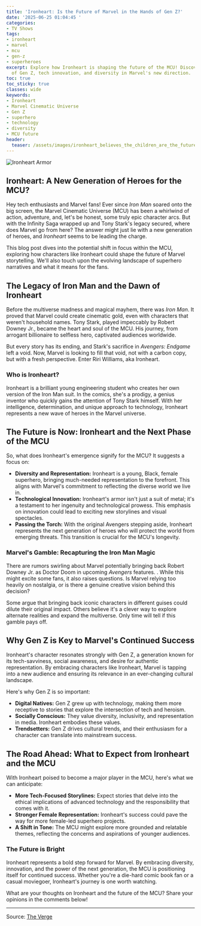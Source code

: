 ```yaml
---
title: 'Ironheart: Is the Future of Marvel in the Hands of Gen Z?'
date: '2025-06-25 01:04:45 '
categories:
- TV Shows
tags:
- ironheart
- marvel
- mcu
- gen-z
- superheroes
excerpt: Explore how Ironheart is shaping the future of the MCU! Discover the importance
  of Gen Z, tech innovation, and diversity in Marvel's new direction.
toc: true
toc_sticky: true
classes: wide
keywords:
- Ironheart
- Marvel Cinematic Universe
- Gen Z
- superhero
- technology
- diversity
- MCU future
header:
  teaser: /assets/images/ironheart_believes_the_children_are_the_future_20250625010444.jpg
---
```


![Ironheart Armor](https://platform.theverge.com/wp-content/uploads/sites/2/2025/06/WGY-101-00248_RC.jpg?quality=90&strip=all&crop=0,0,100,100)

## Ironheart: A New Generation of Heroes for the MCU?

Hey tech enthusiasts and Marvel fans! Ever since *Iron Man* soared onto the big screen, the Marvel Cinematic Universe (MCU) has been a whirlwind of action, adventure, and, let's be honest, some truly epic character arcs. But with the Infinity Saga wrapped up and Tony Stark's legacy secured, where does Marvel go from here? The answer might just lie with a new generation of heroes, and *Ironheart* seems to be leading the charge.

This blog post dives into the potential shift in focus within the MCU, exploring how characters like Ironheart could shape the future of Marvel storytelling. We'll also touch upon the evolving landscape of superhero narratives and what it means for the fans.

## The Legacy of Iron Man and the Dawn of Ironheart

Before the multiverse madness and magical mayhem, there was *Iron Man*. It proved that Marvel could create cinematic gold, even with characters that weren't household names. Tony Stark, played impeccably by Robert Downey Jr., became the heart and soul of the MCU. His journey, from arrogant billionaire to selfless hero, captivated audiences worldwide.

But every story has its ending, and Stark's sacrifice in *Avengers: Endgame* left a void. Now, Marvel is looking to fill that void, not with a carbon copy, but with a fresh perspective. Enter Riri Williams, aka Ironheart.

### Who is Ironheart?

Ironheart is a brilliant young engineering student who creates her own version of the Iron Man suit. In the comics, she's a prodigy, a genius inventor who quickly gains the attention of Tony Stark himself. With her intelligence, determination, and unique approach to technology, Ironheart represents a new wave of heroes in the Marvel universe.

## The Future is Now: Ironheart and the Next Phase of the MCU

So, what does Ironheart's emergence signify for the MCU? It suggests a focus on: 

*   **Diversity and Representation:** Ironheart is a young, Black, female superhero, bringing much-needed representation to the forefront. This aligns with Marvel's commitment to reflecting the diverse world we live in.
*   **Technological Innovation:** Ironheart's armor isn't just a suit of metal; it's a testament to her ingenuity and technological prowess. This emphasis on innovation could lead to exciting new storylines and visual spectacles.
*   **Passing the Torch:** With the original Avengers stepping aside, Ironheart represents the next generation of heroes who will protect the world from emerging threats. This transition is crucial for the MCU's longevity.

### Marvel's Gamble: Recapturing the Iron Man Magic

There are rumors swirling about Marvel potentially bringing back Robert Downey Jr. as Doctor Doom in upcoming *Avengers* features. . While this might excite some fans, it also raises questions. Is Marvel relying too heavily on nostalgia, or is there a genuine creative vision behind this decision?

Some argue that bringing back iconic characters in different guises could dilute their original impact. Others believe it's a clever way to explore alternate realities and expand the multiverse. Only time will tell if this gamble pays off.

## Why Gen Z is Key to Marvel's Continued Success

Ironheart's character resonates strongly with Gen Z, a generation known for its tech-savviness, social awareness, and desire for authentic representation. By embracing characters like Ironheart, Marvel is tapping into a new audience and ensuring its relevance in an ever-changing cultural landscape.

Here's why Gen Z is so important:

*   **Digital Natives:** Gen Z grew up with technology, making them more receptive to stories that explore the intersection of tech and heroism.
*   **Socially Conscious:** They value diversity, inclusivity, and representation in media. Ironheart embodies these values.
*   **Trendsetters:** Gen Z drives cultural trends, and their enthusiasm for a character can translate into mainstream success.

## The Road Ahead: What to Expect from Ironheart and the MCU

With Ironheart poised to become a major player in the MCU, here's what we can anticipate:

*   **More Tech-Focused Storylines:** Expect stories that delve into the ethical implications of advanced technology and the responsibility that comes with it.
*   **Stronger Female Representation:** Ironheart's success could pave the way for more female-led superhero projects.
*   **A Shift in Tone:** The MCU might explore more grounded and relatable themes, reflecting the concerns and aspirations of younger audiences.

### The Future is Bright

Ironheart represents a bold step forward for Marvel. By embracing diversity, innovation, and the power of the next generation, the MCU is positioning itself for continued success. Whether you're a die-hard comic book fan or a casual moviegoer, Ironheart's journey is one worth watching.

What are your thoughts on Ironheart and the future of the MCU? Share your opinions in the comments below!

---

Source: [The Verge](https://www.theverge.com/marvel/691168/ironheart-believes-children-are-the-future)